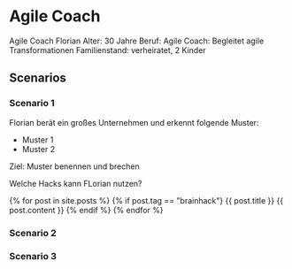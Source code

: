 # Agile Coach

Agile Coach Florian
Alter: 30 Jahre
Beruf: Agile Coach: Begleitet agile Transformationen
Familienstand: verheiratet, 2 Kinder

## Scenarios

### Scenario 1
Florian berät ein großes Unternehmen und erkennt folgende Muster:
- Muster 1
- Muster 2

Ziel: Muster benennen und brechen

Welche Hacks kann FLorian nutzen?

{% for post in site.posts %}
  {% if post.tag == "brainhack"}
    {{ post.title }}
    {{ post.content }}
  {% endif %}
{% endfor %}

### Scenario 2

### Scenario 3
